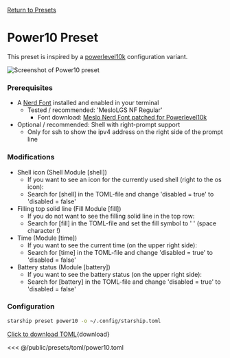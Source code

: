 [Return to Presets](./#power10)

# Power10 Preset

This preset is inspired by a [powerlevel10k](https://github.com/romkatv/powerlevel10k) configuration variant.

![Screenshot of Power10 preset](/presets/img/power10.png)

### Prerequisites

- A [Nerd Font](https://www.nerdfonts.com/) installed and enabled in your terminal
  - Tested / recommended: 'MesloLGS NF Regular'
    - Font download: [Meslo Nerd Font patched for Powerlevel10k](https://github.com/romkatv/powerlevel10k?tab=readme-ov-file#manual-font-installation)
- Optional / recommended: Shell with right-prompt support
  - Only for ssh to show the ipv4 address on the right side of the prompt line

### Modifications

- Shell icon (Shell Module [shell])
  - If you want to see an icon for the currently used shell (right to the os icon):
  - Search for [shell] in the TOML-file and change 'disabled = true' to 'disabled = false'
- Filling top solid line (Fill Module [fill])
  - If you do not want to see the filling solid line in the top row:
  - Search for [fill] in the TOML-file and set the fill symbol to ' ' (space character !)
- Time (Module [time])
  - If you want to see the current time (on the upper right side):
  - Search for [time] in the TOML-file and change 'disabled = true' to 'disabled = false'
- Battery status (Module [battery])
  - If you want to see the battery status (on the upper right side):
  - Search for [battery] in the TOML-file and change 'disabled = true' to 'disabled = false'

### Configuration

```sh
starship preset power10 -o ~/.config/starship.toml
```

[Click to download TOML](/presets/toml/power10.toml){download}

<<< @/public/presets/toml/power10.toml
